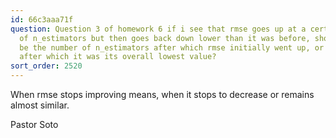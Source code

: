 ```yaml
---
id: 66c3aaa71f
question: Question 3 of homework 6 if i see that rmse goes up at a certain number
  of n_estimators but then goes back down lower than it was before, should the answer
  be the number of n_estimators after which rmse initially went up, or the number
  after which it was its overall lowest value?
sort_order: 2520
---
```


When rmse stops improving means, when it stops to decrease or remains almost similar.

Pastor Soto


